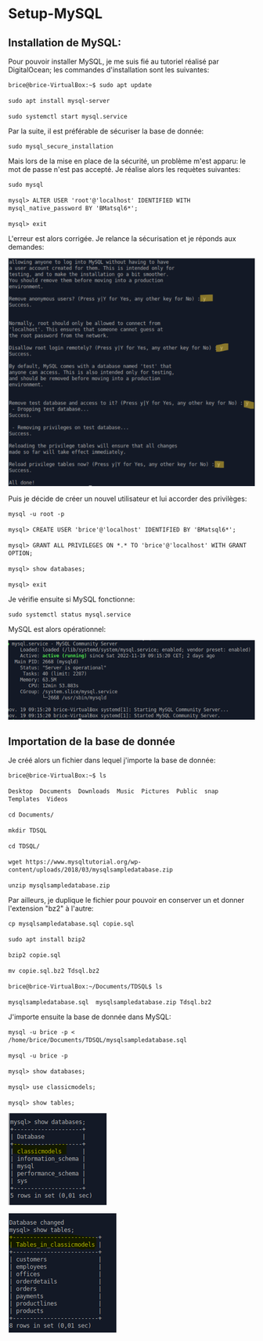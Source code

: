 # Setup-MySQL

## Installation de MySQL:

Pour pouvoir installer MySQL, je me suis fié au tutoriel réalisé par DigitalOcean; les commandes d'installation sont les suivantes:

```shell
brice@brice-VirtualBox:~$ sudo apt update

sudo apt install mysql-server

sudo systemctl start mysql.service
```

Par la suite, il est préférable de sécuriser la base de donnée:

````shell
sudo mysql_secure_installation
````

Mais lors de la mise en place de la sécurité, un problème m'est apparu: le mot de passe n'est pas accepté. Je réalise alors les requètes suivantes:

````
sudo mysql

mysql> ALTER USER 'root'@'localhost' IDENTIFIED WITH mysql_native_password BY 'BMatsql6*';

mysql> exit
````
L'erreur est alors corrigée.
Je relance la sécurisation et je réponds aux demandes:

![image](./../Images/TDSQLSecure.png)

Puis je décide de créer un nouvel utilisateur et lui accorder des privilèges:

````shell
mysql -u root -p

mysql> CREATE USER 'brice'@'localhost' IDENTIFIED BY 'BMatsql6*';

mysql> GRANT ALL PRIVILEGES ON *.* TO 'brice'@'localhost' WITH GRANT OPTION;

mysql> show databases;

mysql> exit
````

Je vérifie ensuite si MySQL fonctionne:

````shell
sudo systemctl status mysql.service
````

MySQL est alors opérationnel:

![image](./../Images/TDSQL4.png)

## Importation de la base de donnée

Je créé alors un fichier dans lequel j'importe la base de donnée:

````shell
brice@brice-VirtualBox:~$ ls

Desktop  Documents  Downloads  Music  Pictures  Public  snap  Templates  Videos

cd Documents/

mkdir TDSQL

cd TDSQL/

wget https://www.mysqltutorial.org/wp-content/uploads/2018/03/mysqlsampledatabase.zip

unzip mysqlsampledatabase.zip
````

Par ailleurs, je duplique le fichier pour pouvoir en conserver un et donner l'extension "bz2" à l'autre:

````shell
cp mysqlsampledatabase.sql copie.sql

sudo apt install bzip2

bzip2 copie.sql

mv copie.sql.bz2 Tdsql.bz2

brice@brice-VirtualBox:~/Documents/TDSQL$ ls

mysqlsampledatabase.sql  mysqlsampledatabase.zip Tdsql.bz2 
````

J'importe ensuite la base de donnée dans MySQL:

````shell
mysql -u brice -p < /home/brice/Documents/TDSQL/mysqlsampledatabase.sql

mysql -u brice -p

mysql> show databases;

mysql> use classicmodels;

mysql> show tables;
````
![image](./../Images/TDSQL.png)

![image](./../Images/TDSQL2.png)

